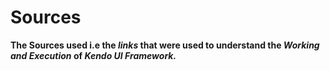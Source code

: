 # Sources

**The Sources used i.e the _links_ that were used to understand the _Working and Execution_ of _Kendo UI Framework._**
